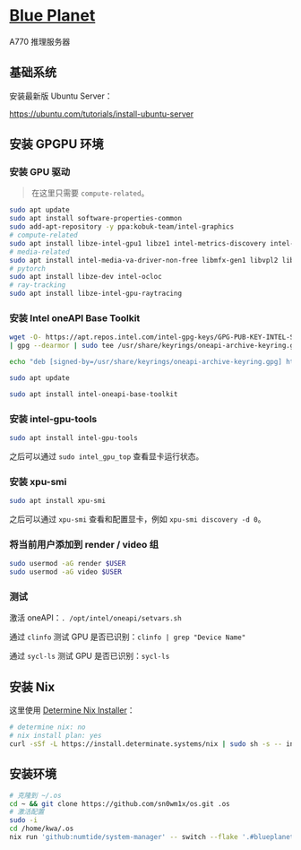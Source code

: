 # [Blue Planet](https://youtu.be/-2KzcaiyBFo)

A770 推理服务器

## 基础系统

安装最新版 Ubuntu Server：

https://ubuntu.com/tutorials/install-ubuntu-server

## 安装 GPGPU 环境

### 安装 GPU 驱动

> 在这里只需要 `compute-related`。

```bash
sudo apt update
sudo apt install software-properties-common
sudo add-apt-repository -y ppa:kobuk-team/intel-graphics
# compute-related
sudo apt install libze-intel-gpu1 libze1 intel-metrics-discovery intel-opencl-icd clinfo intel-gsc
# media-related
sudo apt install intel-media-va-driver-non-free libmfx-gen1 libvpl2 libvpl-tools libva-glx2 va-driver-all vainfo
# pytorch
sudo apt install libze-dev intel-ocloc
# ray-tracking
sudo apt install libze-intel-gpu-raytracing
```

### 安装 Intel oneAPI Base Toolkit

```bash
wget -O- https://apt.repos.intel.com/intel-gpg-keys/GPG-PUB-KEY-INTEL-SW-PRODUCTS.PUB \
| gpg --dearmor | sudo tee /usr/share/keyrings/oneapi-archive-keyring.gpg > /dev/null

echo "deb [signed-by=/usr/share/keyrings/oneapi-archive-keyring.gpg] https://apt.repos.intel.com/oneapi all main" | sudo tee /etc/apt/sources.list.d/oneAPI.list

sudo apt update

sudo apt install intel-oneapi-base-toolkit
```

### 安装 intel-gpu-tools

```bash
sudo apt install intel-gpu-tools 
```

之后可以通过 `sudo intel_gpu_top` 查看显卡运行状态。

### 安装 xpu-smi

```bash
sudo apt install xpu-smi
```

之后可以通过 `xpu-smi` 查看和配置显卡，例如 `xpu-smi discovery -d 0`。

### 将当前用户添加到 render / video 组

```bash
sudo usermod -aG render $USER
sudo usermod -aG video $USER
```

### 测试

激活 oneAPI：`. /opt/intel/oneapi/setvars.sh`

通过 `clinfo` 测试 GPU 是否已识别：`clinfo | grep "Device Name"`

通过 `sycl-ls` 测试 GPU 是否已识别：`sycl-ls`

## 安装 Nix

这里使用 [Determine Nix Installer](https://determinate.systems/nix-installer)：

```bash
# determine nix: no
# nix install plan: yes
curl -sSf -L https://install.determinate.systems/nix | sudo sh -s -- install
```

## 安装环境

```bash
# 克隆到 ~/.os
cd ~ && git clone https://github.com/sn0wm1x/os.git .os
# 激活配置
sudo -i
cd /home/kwa/.os
nix run 'github:numtide/system-manager' -- switch --flake '.#blueplanet'
```
